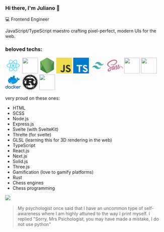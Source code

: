 
### Hi there, I'm Juliano 👋

💻 Frontend Engineer

JavaScript/TypeScript maestro crafting pixel-perfect, modern UIs for the web.

### beloved techs:

<img src="https://raw.githubusercontent.com/github/explore/80688e429a7d4ef2fca1e82350fe8e3517d3494d/topics/react/react.png" width="50" height="50"> <img src="https://raw.githubusercontent.com/sveltejs/branding/master/svelte-logo.png" width="50" height="50"> <img src="https://raw.githubusercontent.com/github/explore/80688e429a7d4ef2fca1e82350fe8e3517d3494d/topics/nodejs/nodejs.png" width="50" height="50"> <img src="https://raw.githubusercontent.com/github/explore/80688e429a7d4ef2fca1e82350fe8e3517d3494d/topics/javascript/javascript.png" width="50" height="50"> <img src="https://raw.githubusercontent.com/github/explore/80688e429a7d4ef2fca1e82350fe8e3517d3494d/topics/typescript/typescript.png" width="50" height="50"> <img src="https://raw.githubusercontent.com/github/explore/80688e429a7d4ef2fca1e82350fe8e3517d3494d/topics/tailwind/tailwind.png" width="50" height="50"> <img src="https://raw.githubusercontent.com/github/explore/80688e429a7d4ef2fca1e82350fe8e3517d3494d/topics/sass/sass.png" width="50" height="50"> 
<img src="https://upload.wikimedia.org/wikipedia/commons/8/8e/Nextjs-logo.svg" width="50" height="50">
<img src="https://mui.com/static/logo.png" width="50" height="50"> <img src="https://raw.githubusercontent.com/github/explore/80688e429a7d4ef2fca1e82350fe8e3517d3494d/topics/docker/docker.png" width="50" height="50"> <img src="https://raw.githubusercontent.com/github/explore/80688e429a7d4ef2fca1e82350fe8e3517d3494d/topics/rust/rust.png" width="50" height="50"> <img src="https://upload.wikimedia.org/wikipedia/commons/thumb/1/17/GraphQL_Logo.svg/1200px-GraphQL_Logo.svg.png" width="50" height="50">

very proud on these ones:
- HTML
- SCSS
- Node.js
- Express.js
- Svelte (with SvelteKit)
- Threlte (for svelte)
- GLSL (learning this for 3D rendering in the web)
- TypeScript
- React.js
- Next.js
- Solid.js
- Three.js
- Gamification (love to gamify platforms)
- Rust
- Chess engines
- Chess programming
<p >
 <img 
      width="20%" 
      src="https://media.tenor.com/JJ_is357rXYAAAAd/spike-monkey-typing.gif" />


> My psychologist once said that I have an uncommon
> type of self-awareness where I am highly attuned 
> to the way I print myself. I replied
> "Sorry, Mrs Psichologist, 
> you may have made a mistake, I do not use python" 
